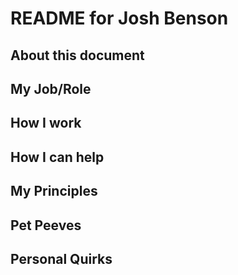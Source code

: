 # README for Josh Benson

## About this document

## My Job/Role

## How I work

## How I can help

## My Principles

## Pet Peeves

## Personal Quirks
